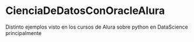 # CienciaDeDatosConOracleAlura
Distinto ejemplos visto en los cursos de Alura sobre python en DataScience principalmente
